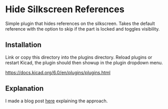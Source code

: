 # Hide Silkscreen References
Simple plugin that hides references on the silkscreen.
Takes the default reference with the option to skip if the part is locked and toggles visibility.

## Installation
Link or copy this directory into the plugins directory. Reload plugins or restart Kicad, the plugin should then showup in the plugin dropdown menu.

https://docs.kicad.org/6.0/en/plugins/plugins.html

## Explanation
I made a blog post [here](https://maskset.net/kicad-pcbnew-scripting-removing-ref-des-from-silk-screen/) explaining the approach.
